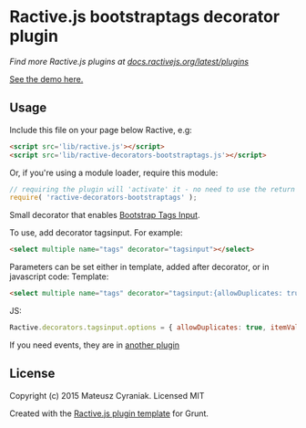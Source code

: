 # Ractive.js bootstraptags decorator plugin

*Find more Ractive.js plugins at [docs.ractivejs.org/latest/plugins](http://docs.ractivejs.org/latest/plugins)*

[See the demo here.](TODO)

## Usage

Include this file on your page below Ractive, e.g:

```html
<script src='lib/ractive.js'></script>
<script src='lib/ractive-decorators-bootstraptags.js'></script>
```

Or, if you're using a module loader, require this module:

```js
// requiring the plugin will 'activate' it - no need to use the return value
require( 'ractive-decorators-bootstraptags' );
```

Small decorator that enables [Bootstrap Tags Input](https://github.com/timschlechter/bootstrap-tagsinput).

To use, add decorator tagsinput. For example:
    
```html
<select multiple name="tags" decorator="tagsinput"></select>
```

Parameters can be set either in template, added after decorator, or in javascript code:
Template:
```html
<select multiple name="tags" decorator="tagsinput:{allowDuplicates: true, itemValue: 'value', itemText: 'text'}"></select>
```
JS:
```js
Ractive.decorators.tagsinput.options = { allowDuplicates: true, itemValue: 'value', itemText: 'text' };
```

If you need events, they are in [another plugin](https://github.com/performante/ractive-events-bootstraptags)



## License

Copyright (c) 2015 Mateusz Cyraniak. Licensed MIT

Created with the [Ractive.js plugin template](https://github.com/ractivejs/plugin-template) for Grunt.
